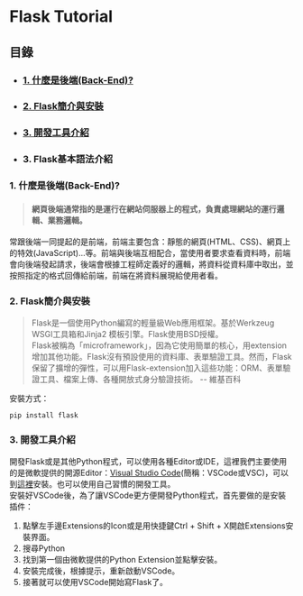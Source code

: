 # Flask Tutorial

## 目錄
- ### [1. 什麼是後端(Back-End)?](#1.-什麼是後端(Back-End?) )
- ### [2. Flask簡介與安裝](#2.-Flask簡介與安裝)
- ### [3. 開發工具介紹](#3.-開發工具介紹)
- ### 3. Flask基本語法介紹


### 1. 什麼是後端(Back-End)?
> #### 網頁後端通常指的是運行在網站伺服器上的程式，負責處理網站的運行邏輯、業務邏輯。

常跟後端一同提起的是前端，前端主要包含：靜態的網頁(HTML、CSS)、網頁上的特效(JavaScript)...等。前端與後端互相配合，當使用者要求查看資料時，前端會向後端發起請求，後端會根據工程師定義好的邏輯，將資料從資料庫中取出，並按照指定的格式回傳給前端，前端在將資料展現給使用者看。

### 2. Flask簡介與安裝
> Flask是一個使用Python編寫的輕量級Web應用框架。基於Werkzeug WSGI工具箱和Jinja2 模板引擎。Flask使用BSD授權。  
>Flask被稱為「microframework」，因為它使用簡單的核心，用extension增加其他功能。Flask沒有預設使用的資料庫、表單驗證工具。然而，Flask保留了擴增的彈性，可以用Flask-extension加入這些功能：ORM、表單驗證工具、檔案上傳、各種開放式身分驗證技術。  -- 維基百科

安裝方式：
```bash
pip install flask
```

### 3. 開發工具介紹
開發Flask或是其他Python程式，可以使用各種Editor或IDE，這裡我們主要使用的是微軟提供的開源Editor：[Visual Studio Code](https://code.visualstudio.com/)(簡稱：VSCode或VSC)，可以到[這裡](https://code.visualstudio.com/)安裝。也可以使用自己習慣的開發工具。  
安裝好VSCode後，為了讓VSCode更方便開發Python程式，首先要做的是安裝插件：

 1. 點擊左手邊Extensions的Icon或是用快捷鍵Ctrl + Shift + X開啟Extensions安裝界面。
 2. 搜尋Python
 3. 找到第一個由微軟提供的Python Extension並點擊安裝。
 4. 安裝完成後，根據提示，重新啟動VSCode。
 5. 接著就可以使用VSCode開始寫Flask了。
